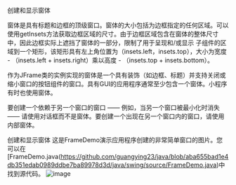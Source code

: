 创建和显示窗体

窗体是具有标题和边框的顶级窗口。窗体的大小包括为边框指定的任何区域。可以使用getInsets方法获取边框区域的尺寸。由于边框区域包含在窗体的整体尺寸中，因此边框实际上遮挡了窗体的一部分，限制了用于呈现和/或显示
子组件的区域到一个矩形，该矩形具有左上角位置为（insets.left，insets.top），大小为宽度 - （insets.left + insets.right）乘以高度 - （insets.top + insets.bottom）。

作为JFrame类的实例实现的窗体是一个具有装饰（如边框、标题）并支持关闭或缩小窗口的按钮组件的窗口。具有GUI的应用程序通常至少包含一个窗体。小程序有时也使用窗体。

要创建一个依赖于另一个窗口的窗口 —— 例如，当另一个窗口被最小化时消失 —— 请使用对话框而不是窗体。要创建一个出现在另一个窗口内的窗口，请使用内部窗体。

创建和显示窗体
这是FrameDemo演示应用程序创建的非常简单窗口的图片。您可以在[FrameDemo.java(https://github.com/guangying23/java/blob/aba655bad1e4db351edab0989ddbe7ba89978d3d/java/swing/source/FrameDemo.java)中找到源代码。
![image](https://github.com/guangying23/java/assets/54796147/6128ec63-6704-4673-8087-3a1cfbe69ed1)

